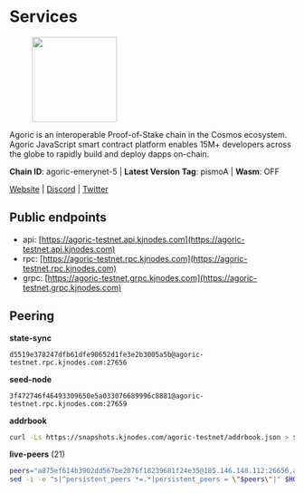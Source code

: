 # Services

<figure><img src="https://raw.githubusercontent.com/kj89/testnet_manuals/main/pingpub/logos/agoric.png" width="150" alt=""><figcaption></figcaption></figure>

Agoric is an interoperable Proof-of-Stake chain in the Cosmos ecosystem.  Agoric JavaScript smart contract platform enables 15M+ developers across the  globe to rapidly build and deploy dapps on-chain.

**Chain ID**: agoric-emerynet-5 | **Latest Version Tag**: pismoA | **Wasm**: OFF

[Website](https://agoric.com) | [Discord](https://discord.com/invite/qDW8DRes4s) | [Twitter](https://twitter.com/agoric)


## Public endpoints

* api: [https://agoric-testnet.api.kjnodes.com](https://agoric-testnet.api.kjnodes.com)
* rpc: [https://agoric-testnet.rpc.kjnodes.com](https://agoric-testnet.rpc.kjnodes.com)
* grpc: [https://agoric-testnet.grpc.kjnodes.com](https://agoric-testnet.grpc.kjnodes.com)

## Peering

**state-sync**

```text
d5519e378247dfb61dfe90652d1fe3e2b3005a5b@agoric-testnet.rpc.kjnodes.com:27656
```

**seed-node**

```text
3f472746f46493309650e5a033076689996c8881@agoric-testnet.rpc.kjnodes.com:27659
```

**addrbook**
```bash
curl -Ls https://snapshots.kjnodes.com/agoric-testnet/addrbook.json > $HOME/.agoric/config/addrbook.json
```

**live-peers** (21)
```bash
peers="a875ef614b3902dd567be2076f18239681f24e35@185.146.148.112:26656,a5b991654d0723e038d3723b1345b2a288d49146@38.242.156.28:26656,e5d3db7a51d3fb40a4855d6677318944faf7d5f2@142.132.191.166:26656,fb86a0993c694c981a28fa1ebd1fd692f345348b@35.226.248.0:26656,190e6416829d35130afdc7f5bc2ba3d1fe0b9d0d@192.241.132.124:26656,8dfb920cdc2eba42b688f44fdd26e12dabfbb6a9@95.217.130.111:27656,3f4e87ddb2e61fdd01398c071fa986259f096334@209.34.205.57:26656,98e1069b1cfc445e377eda6a0eadd94f7877065d@162.55.169.76:26656,fd9d8063921531990cfebb72d5adadf276484e8d@13.215.217.74:26656,4dee5e4456307469d037c35eb0157f1f252b3f99@135.181.35.255:26656,32f7fbecd40b420d592ac460703c4ac647875566@65.109.23.238:26656,c72d05f83b53dc7f6c55d7d3e67c304716d27d80@116.202.227.117:27656,793955daf95ad29f003cc4ec7e6c60c00677b2f7@5.9.81.187:30656,42084028a65c5d609793ffc618d1dcbf374fc301@65.109.28.219:14456,d238a541e480e06269107449a70b1178ef49aba7@34.67.113.184:26656,a3a1e6c7a9ceec632c22769a9e369d05a796dc24@65.108.79.246:26709,3c2abc308efdc63be1801bbb1b40900ada13349b@35.184.189.155:26656,a350a919fc1295f441732b4264c6603983f720e5@35.238.67.135:26656,7b1cafa0879374125c623d854bcc0cb9cd98729e@185.213.25.151:26656,a73444541956b994f804f6fcf2a26d2c3c9865a3@34.67.193.183:26656,d5519e378247dfb61dfe90652d1fe3e2b3005a5b@65.109.68.190:27656"
sed -i -e "s|^persistent_peers *=.*|persistent_peers = \"$peers\"|" $HOME/.agoric/config/config.toml
```
